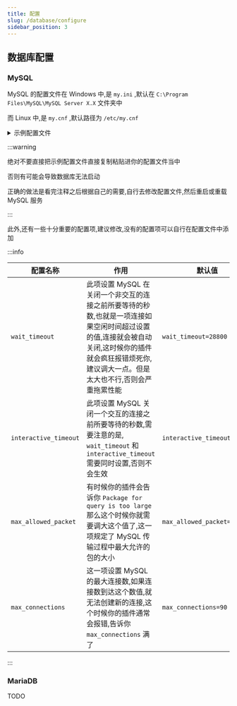 ```yaml
---
title: 配置
slug: /database/configure
sidebar_position: 3
---
```


## 数据库配置

### MySQL

MySQL 的配置文件在 Windows 中,是 `my.ini` ,默认在 `C:\Program Files\MySQL\MySQL Server X.X` 文件夹中

而 Linux 中,是 `my.cnf` ,默认路径为 `/etc/my.cnf`

<details>
  <summary>示例配置文件</summary>

```ini
[client]  

port=3306
 
[mysql]  

default-character-set=utf8  
 
[mysqld]

port = 3306

#设置 MySQL 的端口

socket = /tmp/mysql.sock

#设置mysql的安装目录,别动

basedir=F:\\Hzq Soft\\MySql Server 51GA

#设置mysql数据库的数据的存放目录,如果你觉得原来存放数据库的地方不够用了可以迁到其他地方去

#但是要注意把原来的存放目录里面的东西迁移到那个地方去

datadir=F:\\Hzq Soft\\MySql Server 51GA\\data

#innodb_log_arch_dir 默认datadir

#innodb_log_group_home_dir  默认datadir

#设置mysql服务器的字符集,默认编码

default-character-set=utf8
 
#连接数的操作系统监听队列数量,如果经常出现“拒绝连接”错误可适当增加此值

back_log = 50

#不使用接听TCP / IP端口方法,mysqld通过命名管道连接

#skip-networking

#最大连接数量

#有时候插件会因为这个值太小而报错,建议设置大一点,比如 65536 ,甚至有时候这都不够

max_connections = 90

#打开表的线程数量限定,最大4096,除非用mysqld_safe打开限制

table_open_cache = 2048

#MySql 服务接收针对每个进程最大查询包大小

max_allowed_packet = 16M

#作用于SQL查询单笔处理使用的内存缓存,如果一笔操作的二进制数据超过了限定大小,将会在磁盘上开辟空间处理,一般设为 1-2M即可,默认1M

binlog_cache_size = 2M

#单个内存表的最大值限定

max_heap_table_size = 64M

#为每个线程分配的排序缓冲大小

sort_buffer_size = 8M

#join 连表操作的缓冲大小,根据实际业务来设置,默认8M

join_buffer_size = 32M

#操作多少个离开连接的线程的缓存

thread_cache_size = 8

#并发线程数量,默认为8,可适当增加到2倍以内。如果有多个CPU可以乘 上CPU的数量。双核CPU可以乘 上当前最核数再乘 上70%-85%

thread_concurrency = 16

#专用于具体SQL的缓存,如果提交的查询与几次中的某查询相同,并且在query缓存中存在,则直接返回缓存中的结果。

query_cache_size = 64M

#对应上一条设置,当查询的结果超过下面设置的大小时,将不会趣入到上面设置的缓存区中,避免了一个大的结果占据大量缓存。

query_cache_limit = 2M

#设置加全文检索中的最小单词长度。

#ft_min_word_len = 4

#CREATE TABLE 语句的默认表类型,如果不自己指定类型,则使用下行的类型

default-storage-engine = InnoDB

#线程堆栈大小,mysql说它自己用的堆栈大小不超过64K。这个值可适当设高一点(在RCA的项目中都是共用同一个数据库连接的),默认192K

thread_stack = 800K

#设置事务处理的级别,默认 REPEATABLE-READ,一般用它就即可,以下二行按顺序对应,

#可读写未提交的数据,创建未提交的数据副本读写,未提交之前可读不可写,只允许串行序列招行事务。

# READ-UNCOMMITTED, READ-COMMITTED, REPEATABLE-READ, SERIALIZABLE

transaction_isolation = REPEATABLE-READ

#单一内存临时表在内存中的大小,超过此值自动转换到磁盘操作

tmp_table_size = 64M

#启动二进制日志功能,可通过它实现时间点恢复最新的备份

#log-bin=mysql-bin

#二进制日志格式,对就上一条,-建议混合格式

#binlog_format=mixed

#对应上一条,如果一个查询超过了下条设定的时间则执行上一条。

long_query_time = 2

#自定义主机ID识别符,用于主从或多服务器之间识别,为 一个 int 类型

server-id = 1

#一般用来缓存MyISAM表的主键,也用于临时的磁盘表缓存主键,上面多次出现临时磁盘表,所以就算不用MyISAM也最好为其设置一个不小的值,默认32M

key_buffer_size = 56M

#全表扫描MyISAM表时的缓存,每个线程拥有下行的大小。

read_buffer_size = 2M

#排序操作时与磁盘之间的缓存,分到每个线程,默认16M

read_rnd_buffer_size = 16M

#MyISAM使用特殊树形进行批量插入时的缓存,如insert ... values(..)(..)(..)

bulk_insert_buffer_size = 64M

#MyISAM索引文件的最大限定,

myisam_max_sort_file_size = 12G

#如果一个myisam表有一个以上的索引, MyISAM可以使用一个以上线程来排序并行它们。较耗硬件资源,如果你的环境不错,可以增加此值。

myisam_repair_threads = 2

#自动检查和修复无法正确关闭MyISAM表。

myisam_recover

# *** INNODB Specific options ***

#开启下条将会禁用 INNODB

#skip-innodb

#一般不用设置或者说设了也没多大用,InnoDB会自己与操作系统交互管理其附加内存池所使用InnoDB的存储数据的大小

innodb_additional_mem_pool_size = 16M

#innodb整体缓冲池大小,不宜过大,设为本地内存的 50%-75% 比较合适,在本机开发过程中可以设得较小一点如 64M,256M

innodb_buffer_pool_size = 256M

#InnoDB的数据存储在一个或多个数据文件组成的表空间

innodb_data_file_path = ibdata1:10M:autoextend

#用于异步IO操作的线程数量,默认为 4 ,可适当提高

innodb_file_io_threads = 8

#线程数内允许的InnoDB内核,不宜太高

innodb_thread_concurrency = 14

#InnoDB的事务日志快存行为,默认为 1,为0可减轻磁盘I/0操作,还有以为2

innodb_flush_log_at_trx_commit = 1

#InnoDB的用于的缓冲日志数据的大小

innodb_log_buffer_size = 16M

#日志文件,可设置为25%-90%的总体缓存大小,默认 256M. 修改此项要先删除datadir\ib_logfileXXX

innodb_log_file_size = 256M

#日志组数量,默认为3

innodb_log_files_in_group = 3

#InnoDB的日志文件位置。默认是MySQL的datadir

#innodb_log_group_home_dir

#InnoDB最大允许的脏页缓冲池的百分比,默认90

innodb_max_dirty_pages_pct = 90

#事务死锁超时设定

innodb_lock_wait_timeout = 120

```

</details>

:::warning

绝对不要直接把示例配置文件直接复制粘贴进你的配置文件当中

否则有可能会导致数据库无法启动

正确的做法是看完注释之后根据自己的需要,自行去修改配置文件,然后重启或重载 MySQL 服务

:::

此外,还有一些十分重要的配置项,建议修改,没有的配置项可以自行在配置文件中添加

:::info

|配置名称       |   作用         |       默认值           |    推荐值      |
|---------------|----------------|-----------------|------------|
|`wait_timeout` |     此项设置 MySQL 在关闭一个非交互的连接之前所要等待的秒数,也就是一项连接如果空闲时间超过设置的值,连接就会被自动关闭,这时候你的插件就会疯狂报错烦死你,建议调大一点。但是太大也不行,否则会严重拖累性能           |      `wait_timeout=28800`        |  86400  
|`interactive_timeout` |   此项设置 MySQL 关闭一个交互的连接之前所要等待的秒数,需要注意的是, `wait_timeout` 和 `interactive_timeout` 需要同时设置,否则不会生效  | `interactive_timeout=28800`|  86400 |
|`max_allowed_packet`   | 有时候你的插件会告诉你 `Package for query is too large` 那么这个时候你就需要调大这个值了,这一项规定了 MySQL 传输过程中最大允许的包的大小 | `max_allowed_packet=1M`  | 看情况 |
|`max_connections`  |   这一项设置 MySQL 的最大连接数,如果连接数到达这个数值,就无法创建新的连接,这个时候你的插件通常会报错,告诉你 `max_connections` 满了  |   `max_connections=90`   |   32768 |

:::

### MariaDB

TODO